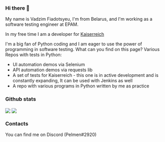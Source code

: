 ### Hi there 👋

My name is Vadzim Fiadotsyeu, I'm from Belarus, and I'm working as a software testing engineer at EPAM.

In my free time I am a developer for [Kaiserreich](https://steamcommunity.com/sharedfiles/filedetails/?id=1521695605)

I'm a big fan of Python coding and I am eager to use the power of programming in software testing.
What can you find on this page? Various Repos with tests in Python:
- UI automation demos via Selenium
- API automation demos via requests lib
- A set of tests for Kaiserreich - this one is in active development and is constantly expanding, It can be used with Jenkins as well
- A repo with various programs in Python written by me as practice

### Github stats
<img align="center" src="https://github-readme-stats.vercel.app/api?username=Pelmen323&count_private=true&hide=stars,prs,contribs&show_icons=true&include_all_commits=true&theme=github_dark" />
<img align="center" src="https://github-readme-stats.vercel.app/api/top-langs/?username=Pelmen323&layout=compact&exclude_repo=pelmen323.github.io&theme=github_dark" />

### Contacts
You can find me on Discord (Pelmen#2920)
<!--
**Pelmen323/Pelmen323** is a ✨ _special_ ✨ repository because its `README.md` (this file) appears on your GitHub profile.

Here are some ideas to get you started:

- 🔭 I’m currently working on ...
- 🌱 I’m currently learning ...
- 👯 I’m looking to collaborate on ...
- 🤔 I’m looking for help with ...
- 💬 Ask me about ...
- 📫 How to reach me: ...
- 😄 Pronouns: ...
- ⚡ Fun fact: ...
-->
